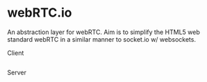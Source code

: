 webRTC.io
=========

An abstraction layer for webRTC. Aim is to simplify the HTML5 web standard webRTC in a similar manner to socket.io w/ websockets.

Client
```javascript
```

Server
```javascript
```

